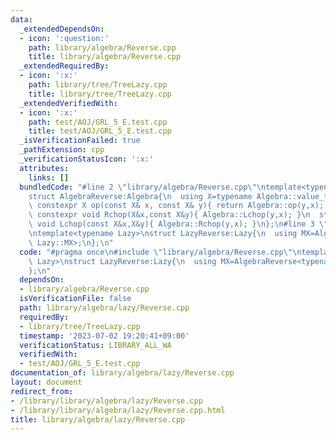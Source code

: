 ```yaml
---
data:
  _extendedDependsOn:
  - icon: ':question:'
    path: library/algebra/Reverse.cpp
    title: library/algebra/Reverse.cpp
  _extendedRequiredBy:
  - icon: ':x:'
    path: library/tree/TreeLazy.cpp
    title: library/tree/TreeLazy.cpp
  _extendedVerifiedWith:
  - icon: ':x:'
    path: test/AOJ/GRL_5_E.test.cpp
    title: test/AOJ/GRL_5_E.test.cpp
  _isVerificationFailed: true
  _pathExtension: cpp
  _verificationStatusIcon: ':x:'
  attributes:
    links: []
  bundledCode: "#line 2 \"library/algebra/Reverse.cpp\"\ntemplate<typename Algebra>\n\
    struct AlgebraReverse:Algebra{\n  using X=typename Algebra::value_type;\n  static\
    \ constexpr X op(const X& x, const X& y){ return Algebra::op(y,x); }\n  static\
    \ constexpr void Rchop(X&x,const X&y){ Algebra::Lchop(y,x); }\n  static constexpr\
    \ void Lchop(const X&x,X&y){ Algebra::Rchop(y,x); }\n};\n#line 3 \"library/algebra/lazy/Reverse.cpp\"\
    \ntemplate<typename Lazy>\nstruct LazyReverse:Lazy{\n  using MX=AlgebraReverse<typename\
    \ Lazy::MX>;\n};\n"
  code: "#pragma once\n#include \"library/algebra/Reverse.cpp\"\ntemplate<typename\
    \ Lazy>\nstruct LazyReverse:Lazy{\n  using MX=AlgebraReverse<typename Lazy::MX>;\n\
    };\n"
  dependsOn:
  - library/algebra/Reverse.cpp
  isVerificationFile: false
  path: library/algebra/lazy/Reverse.cpp
  requiredBy:
  - library/tree/TreeLazy.cpp
  timestamp: '2023-07-02 19:20:41+09:00'
  verificationStatus: LIBRARY_ALL_WA
  verifiedWith:
  - test/AOJ/GRL_5_E.test.cpp
documentation_of: library/algebra/lazy/Reverse.cpp
layout: document
redirect_from:
- /library/library/algebra/lazy/Reverse.cpp
- /library/library/algebra/lazy/Reverse.cpp.html
title: library/algebra/lazy/Reverse.cpp
---
```

